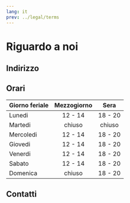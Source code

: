 ```yaml
---
lang: it
prev: ../legal/terms
---
```


# Riguardo a noi

## Indirizzo

<RestaurantAddress/>

<GpsNavAppsButtons/>

## Orari

| Giorno feriale | Mezzogiorno | Sera    |
| -------------- |:-----------:|:-------:|
| Lunedi         | 12 - 14     | 18 - 20 |
| Martedi        | chiuso      | chiuso  |
| Mercoledi      | 12 - 14     | 18 - 20 |
| Giovedi        | 12 - 14     | 18 - 20 |
| Venerdi        | 12 - 14     | 18 - 20 |
| Sabato         | 12 - 14     | 18 - 20 |
| Domenica       | chiuso      | 18 - 20 |

## Contatti

<ContactButtons/>
